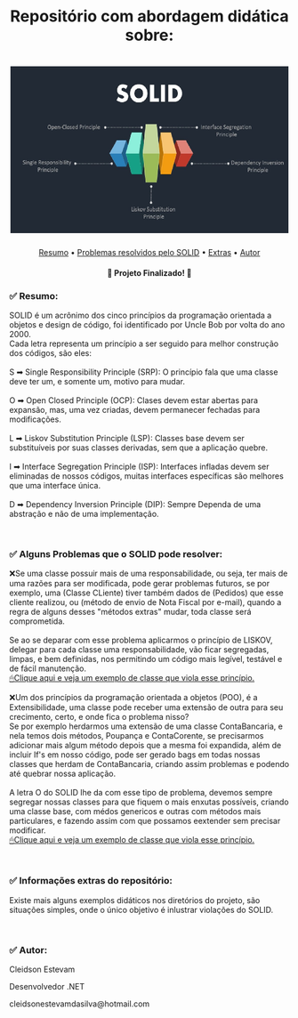 <h1 align="center">Repositório com abordagem didática sobre:</h1>
<h1 align="center">
<img src="https://github.com/CleidsonEstevam/ConceitosSOLID/blob/main/SOLID/6-%20Imagens/maxresdefault.jpg" height="300" width="500"/>
</h1>
<p align="center" height="400" width="400">
 <a href="#resumo">Resumo</a> •
 <a href="#exemplo">Problemas resolvidos pelo SOLID</a> •
 <a href="#extras">Extras</a> •
 <a href="#autor">Autor</a> 
</p>
<h4 align="center"> 
	🚧  Projeto Finalizado! 🚧
</h4>
<h3 id="resumo">✅ Resumo:</h3>
<p>SOLID é um acrônimo dos cinco princípios da programação orientada a objetos e design de código, foi identificado por Uncle Bob por volta do ano 2000.<br/>
Cada letra representa um princípio a ser seguido para melhor construção dos códigos, são eles:<br/><br/>
S ➡ Single Responsibility Principle (SRP): O princípio fala que uma classe deve ter um, e somente um, motivo para mudar.<br/><br/>
O ➡ Open Closed Principle (OCP): Clases devem estar abertas para expansão, mas, uma vez criadas, devem permanecer fechadas para modificações.<br/><br/>
L ➡ Liskov Substitution Principle (LSP): Classes base devem ser substituíveis por suas classes derivadas, sem que a aplicação quebre.<br/><br/>
I ➡ Interface Segregation Principle (ISP): Interfaces infladas devem ser eliminadas de nossos códigos, muitas interfaces específicas são melhores que uma interface única.<br/><br/>
D ➡ Dependency Inversion Principle (DIP): Sempre Dependa de uma abstração e não de uma implementação.
</p>
<br/>
<h3 id="exemplo">✅ Alguns Problemas que o SOLID pode resolver:</h3>
<p>
❌Se uma classe possuir mais de uma responsabilidade, ou seja, ter mais de uma razões para ser modificada, pode gerar problemas futuros, se por exemplo, uma (Classe CLiente) tiver também dados de (Pedidos) que esse cliente realizou, ou (método de envio de Nota Fiscal por e-mail), quando a regra de alguns desses "métodos extras" mudar, toda classe será comprometida.<br/>
  <br/>
  Se ao se deparar com esse problema aplicarmos o princípio de LISKOV, delegar para cada classe uma responsabilidade, vão ficar segregadas, limpas, e bem definidas, nos permitindo um código mais legível, testável e de fácil manutenção.<br/>
  <a href="https://github.com/CleidsonEstevam/ConceitosSOLID/blob/main/SOLID/1-%20SingleResponsibilityPrinciple/SRP.cs">🖱Clique aqui e veja um exemplo de classe que viola esse princípio.<a/>
<br/>
<br/>
 ❌Um dos princípios da programação orientada a objetos (POO), é a Extensibilidade, uma classe pode receber uma extensão de outra para seu crecimento, certo, e onde fica o problema nisso?<br/> Se por exemplo herdarmos uma extensão de uma classe ContaBancaria, e nela temos dois métodos, Poupança e ContaCorente, se precisarmos adicionar mais algum método depois que a mesma foi expandida, além de incluir If's em nosso código, pode ser gerado bags em todas nossas classes que herdam de ContaBancaria, criando assim problemas e podendo até quebrar nossa aplicação.<br/>
 <br/>
 A letra O do SOLID lhe da com esse tipo de problema, devemos sempre segregar nossas classes para que fiquem o mais enxutas possíveis, criando uma classe base, com médos genericos e outras com métodos mais particulares, e fazendo assim com que possamos eextender sem precisar modificar.<br/>
    <a href="https://github.com/CleidsonEstevam/ConceitosSOLID/blob/main/SOLID/2-%20OpenClosedPrinciple/OCP.cs">🖱Clique aqui e veja um exemplo de classe que viola esse princípio.<a/>
</p>
<br/>
    <h3 id="extras">✅ Informações extras do repositório:</h3>
 <p>Existe mais alguns exemplos didáticos nos diretórios do projeto, são situações simples, onde o único objetivo é inlustrar violações do SOLID.<p/>
<br/>  
<h3 id="autor">✅ Autor:</h3>
 <p>Cleidson Estevam<p/>
 <p>Desenvolvedor .NET<p/>
 <p>cleidsonestevamdasilva@hotmail.com<p>
